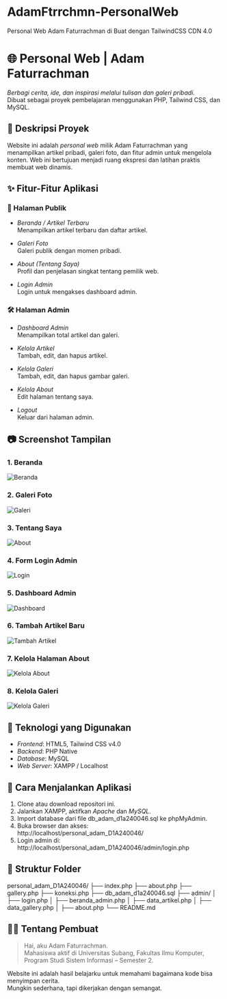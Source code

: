 # AdamFtrrchmn-PersonalWeb
Personal Web Adam Faturrachman di Buat dengan TailwindCSS CDN 4.0
# 🌐 Personal Web | Adam Faturrachman

*Berbagi cerita, ide, dan inspirasi melalui tulisan dan galeri pribadi.*  
Dibuat sebagai proyek pembelajaran menggunakan PHP, Tailwind CSS, dan MySQL.

## 📌 Deskripsi Proyek

Website ini adalah *personal web* milik Adam Faturrachman yang menampilkan artikel pribadi, galeri foto, dan fitur admin untuk mengelola konten. Web ini bertujuan menjadi ruang ekspresi dan latihan praktis membuat web dinamis.

## ✨ Fitur-Fitur Aplikasi

### 📝 Halaman Publik
- *Beranda / Artikel Terbaru*  
  Menampilkan artikel terbaru dan daftar artikel.

- *Galeri Foto*  
  Galeri publik dengan momen pribadi.

- *About (Tentang Saya)*  
  Profil dan penjelasan singkat tentang pemilik web.

- *Login Admin*  
  Login untuk mengakses dashboard admin.
  
### 🛠 Halaman Admin
- *Dashboard Admin*  
  Menampilkan total artikel dan galeri.

- *Kelola Artikel*  
  Tambah, edit, dan hapus artikel.

- *Kelola Galeri*  
  Tambah, edit, dan hapus gambar galeri.

- *Kelola About*  
  Edit halaman tentang saya.

- *Logout*  
  Keluar dari halaman admin.
  
## 📷 Screenshot Tampilan

### 1. Beranda  
![Beranda](screenshots/beranda.png)

### 2. Galeri Foto  
![Galeri](screenshots/gallery.png)

### 3. Tentang Saya  
![About](screenshots/about.png)

### 4. Form Login Admin  
![Login](screenshots/login.png)

### 5. Dashboard Admin  
![Dashboard](screenshots/dashboard.png)

### 6. Tambah Artikel Baru  
![Tambah Artikel](screenshots/tambah_artikel.png)

### 7. Kelola Halaman About  
![Kelola About](screenshots/kelola_about.png)

### 8. Kelola Galeri  
![Kelola Galeri](screenshots/kelola_galeri.png)

## 🧰 Teknologi yang Digunakan
- *Frontend*: HTML5, Tailwind CSS v4.0  
- *Backend*: PHP Native  
- *Database*: MySQL  
- *Web Server*: XAMPP / Localhost

## 🚀 Cara Menjalankan Aplikasi
1. Clone atau download repositori ini.
2. Jalankan XAMPP, aktifkan *Apache* dan *MySQL*.
3. Import database dari file db_adam_d1a240046.sql ke phpMyAdmin.
4. Buka browser dan akses:  
   http://localhost/personal_adam_D1A240046/
5. Login admin di:  
   http://localhost/personal_adam_D1A240046/admin/login.php
   
## 📁 Struktur Folder
personal_adam_D1A240046/ ├── index.php ├── about.php ├── gallery.php ├── koneksi.php ├── db_adam_d1a240046.sql ├── admin/ │   ├── login.php │   ├── beranda_admin.php │   ├── data_artikel.php │   ├── data_gallery.php │   ├── about.php └── README.md

## 🙋‍♂ Tentang Pembuat
> Hai, aku Adam Faturrachman.  
> Mahasiswa aktif di Universitas Subang, Fakultas Ilmu Komputer,  
> Program Studi Sistem Informasi – Semester 2.
> 
Website ini adalah hasil belajarku untuk memahami bagaimana kode bisa menyimpan cerita.  
Mungkin sederhana, tapi dikerjakan dengan semangat.
